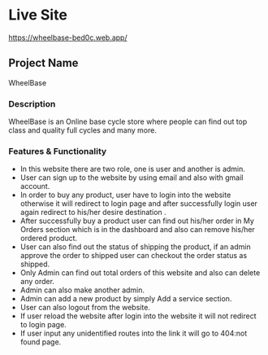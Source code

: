 # Live Site
https://wheelbase-bed0c.web.app/


## Project Name
WheelBase


### Description
WheelBase is an Online base cycle store where people can find out top class and quality full cycles and many more.

### Features & Functionality
* In this website there are two role, one is user and another is admin.
* User can sign up to the website by using email and also with gmail account.
* In order to buy any product, user have to login into the website otherwise it will redirect to login page and after successfully  login user again redirect to his/her desire destination .
* After successfully buy a product user can find out his/her order in My Orders section which is in the dashboard and also can remove his/her ordered product.
* User can also find out the status of shipping the product, if an admin approve the order to shipped user can checkout the order status as shipped.
* Only Admin can find out total orders of this website and also can delete any order.
* Admin can also make another admin.
* Admin can add a new product by simply Add a service section.
* User can also logout from the website.
* If user reload the website after login into the website it will not redirect to login page.
* If user input any unidentified routes into the link it will go to 404:not found page.